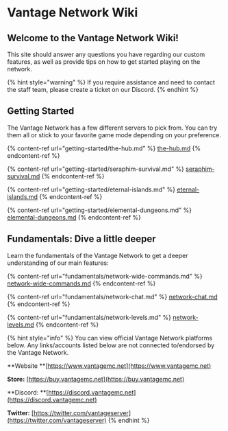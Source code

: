# Vantage Network Wiki

## Welcome to the Vantage Network Wiki!

This site should answer any questions you have regarding our custom features, as well as provide tips on how to get started playing on the network.

{% hint style="warning" %}
If you require assistance and need to contact the staff team, please create a ticket on our Discord.
{% endhint %}

## Getting Started

The Vantage Network has a few different servers to pick from. You can try them all or stick to your favorite game mode depending on your preference.

{% content-ref url="getting-started/the-hub.md" %}
[the-hub.md](getting-started/the-hub.md)
{% endcontent-ref %}

{% content-ref url="getting-started/seraphim-survival.md" %}
[seraphim-survival.md](getting-started/seraphim-survival.md)
{% endcontent-ref %}

{% content-ref url="getting-started/eternal-islands.md" %}
[eternal-islands.md](getting-started/eternal-islands.md)
{% endcontent-ref %}

{% content-ref url="getting-started/elemental-dungeons.md" %}
[elemental-dungeons.md](getting-started/elemental-dungeons.md)
{% endcontent-ref %}

## Fundamentals: Dive a little deeper

Learn the fundamentals of the Vantage Network to get a deeper understanding of our main features:

{% content-ref url="fundamentals/network-wide-commands.md" %}
[network-wide-commands.md](fundamentals/network-wide-commands.md)
{% endcontent-ref %}

{% content-ref url="fundamentals/network-chat.md" %}
[network-chat.md](fundamentals/network-chat.md)
{% endcontent-ref %}

{% content-ref url="fundamentals/network-levels.md" %}
[network-levels.md](fundamentals/network-levels.md)
{% endcontent-ref %}

{% hint style="info" %}
You can view official Vantage Network platforms below. Any links/accounts listed below are not connected to/endorsed by the Vantage Network.

\*\*Website \*\*[https://www.vantagemc.net](https://www.vantagemc.net)

**Store:** [https://buy.vantagemc.net](https://buy.vantagemc.net)

\*\*Discord: \*\*[https://discord.vantagemc.net](https://discord.vantagemc.net)

**Twitter:** [https://twitter.com/vantageserver](https://twitter.com/vantageserver)
{% endhint %}
